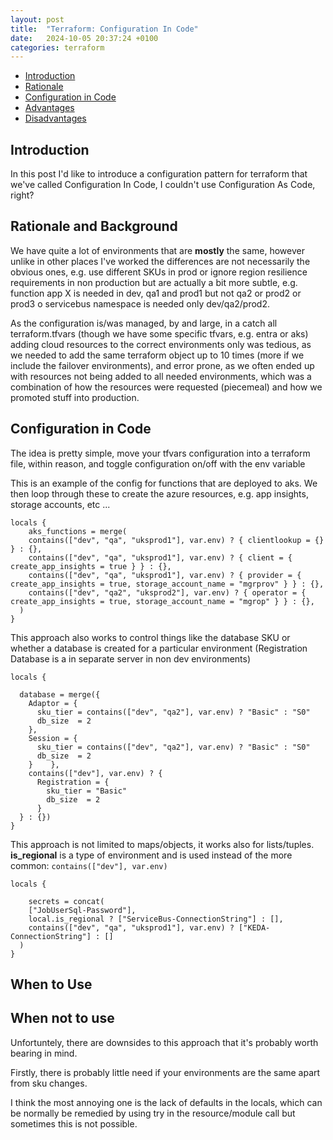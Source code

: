 ```yaml
---
layout: post
title:  "Terraform: Configuration In Code"
date:   2024-10-05 20:37:24 +0100
categories: terraform
---
```


- [Introduction](#introduction)
- [Rationale](#rationale)
- [Configuration in Code](#configuration-in-code)
- [Advantages](#advantages)
- [Disadvantages](#disadvantages)



## Introduction

In this post I'd like to introduce a configuration pattern for terraform that we've called Configuration In Code, I couldn't use Configuration As Code, right?

## Rationale and Background

We have quite a lot of environments that are **mostly** the same, however unlike in other places I've worked the differences are not necessarily the obvious ones, e.g. use different SKUs in prod or ignore region resilience requirements in non production but are actually a bit more subtle, e.g. function app X is needed in dev, qa1 and prod1 but not qa2 or prod2 or prod3 o servicebus namespace is needed only dev/qa2/prod2.

As the configuration is/was managed, by and large, in a catch all terraform.tfvars (though we have some specific tfvars, e.g. entra or aks) adding cloud resources to the correct environments only was tedious, as we needed to add the same terraform object up to 10 times (more if we include the failover environments), and error prone, as we often ended up with resources not being added to all needed environments, which was a combination of how the resources were requested (piecemeal) and how we promoted stuff into production.

## Configuration in Code

The idea is pretty simple, move your tfvars configuration into a terraform file, within reason, and toggle configuration on/off with the env variable

This is an example of the config for functions that are deployed to aks.  We then loop through these to create the azure resources, e.g. app insights, storage accounts, etc ...


```hcl
locals {
    aks_functions = merge(
    contains(["dev", "qa", "uksprod1"], var.env) ? { clientlookup = {} } : {},
    contains(["dev", "qa", "uksprod1"], var.env) ? { client = { create_app_insights = true } } : {},
    contains(["dev", "qa", "uksprod1"], var.env) ? { provider = { create_app_insights = true, storage_account_name = "mgrprov" } } : {},
    contains(["dev", "qa2", "uksprod2"], var.env) ? { operator = { create_app_insights = true, storage_account_name = "mgrop" } } : {},
  )
}
```

This approach also works to control things like the database SKU or whether a database is created for a particular environment (Registration Database is a in separate server in non dev environments)

```hcl
locals {

  database = merge({
    Adaptor = {
      sku_tier = contains(["dev", "qa2"], var.env) ? "Basic" : "S0"
      db_size  = 2
    },
    Session = {
      sku_tier = contains(["dev", "qa2"], var.env) ? "Basic" : "S0"
      db_size  = 2
    }    },
    contains(["dev"], var.env) ? {
      Registration = {
        sku_tier = "Basic"
        db_size  = 2
      }
  } : {})
}
```
This approach is not limited to maps/objects, it works also for lists/tuples. **is_regional** is a type of environment and is used instead of the more common: ```contains(["dev"], var.env)```

```
locals {

    secrets = concat(
    ["JobUserSql-Password"],
    local.is_regional ? ["ServiceBus-ConnectionString"] : [],
    contains(["dev", "qa", "uksprod1"], var.env) ? ["KEDA-ConnectionString"] : []
  )
}
```

## When to Use


## When not to use

Unfortuntely, there are downsides to this approach that it's probably worth bearing in mind.

Firstly, there is probably little need if your environments are the same apart from sku changes.

I think the most annoying one is the lack of defaults in the locals, which can be normally be remedied by using try in the resource/module call but sometimes this is not possible.
